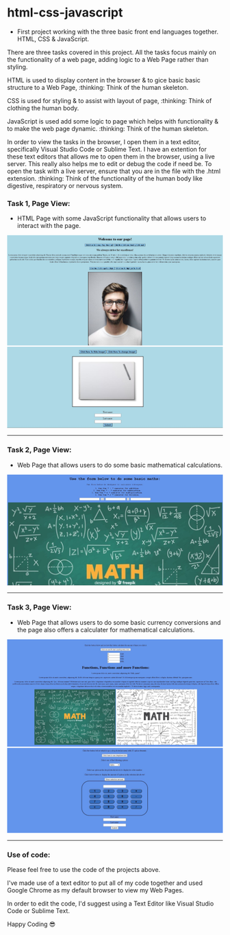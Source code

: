 # html-css-javascript
* First project working with the three basic front end languages together. HTML, CSS & JavaScript.

<p>
There are three tasks covered in this project.
All the tasks focus mainly on the functionality of a web page, adding logic to a Web Page rather than styling.
</p>

<p>
  HTML is used to display content in the browser & to gice basic basic structure to a Web Page,
  <span>:thinking: Think of the human skeleton.</span>
</p>
<p>
  CSS is used for styling & to assist with layout of page,
  <span>:thinking: Think of clothing the human body.</span>
</p>
<p>
  JavaScript is used add some logic to page which helps with functionality & to make the web page dynamic.
  <span>:thinking: Think of the human skeleton.</span>
</p>

<p>
  In order to view the tasks in the browser, I open them in a text editor, specifically Visual Studio Code or Sublime Text. I have an extention for these text editors   that allows me to open them in the browser, using a live server. This really also helps me to edit or debug the code if need be. To open the task with a live         server, ensure that you are in the file with the .html extension.
  <span>:thinking: Think of the functionality of the human body like digestive, respiratory or nervous system.
</p>

### Task 1, Page View:
* HTML Page with some JavaScript functionality that allows users to interact with the page.
<img src="/Compiled Tasks/images/task1-1.JPG" alt="Page View">
<img src="Compiled Tasks/images/task1-2.JPG" alt="Page View">
<hr/>

### Task 2, Page View:
* Web Page that allows users to do some basic mathematical calculations.
<img src="/Compiled Tasks/images/task2-1.JPG" alt="Page View">
<hr/>

### Task 3, Page View:
* Web Page that allows users to do some basic currency conversions and the page also offers a calculater for mathematical calculations.
<img src="/Compiled Tasks/images/task3-1.JPG" alt="Page View">
<img src="Compiled Tasks/images/task3-2.JPG" alt="Page View">
<hr/>

### Use of code:
<p>Please feel free to use the code of the projects above.</p>
<p>I've made use of a text editor to put all of my code together and used Google Chrome as my default browser to view my Web Pages.</p>
<p>In order to edit the code, I'd suggest using a Text Editor like Visual Studio Code or Sublime Text.</p>

<span>Happy Coding :sunglasses:</span>


